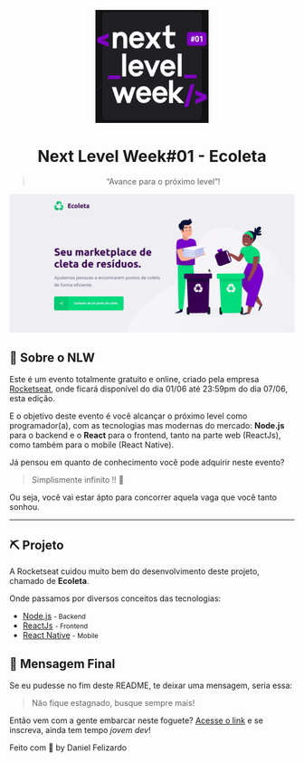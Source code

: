 <p align='center'>
  <img width='200' height='200' alt="GoStack" src="assets/logo-nwl.png" />
</p>

<h1 align="center">
  Next Level Week#01 - Ecoleta
</h1>

<blockquote align="center">“Avance para o próximo level”!</blockquote>

<p>
  <img src="assets/web.gif" />
</p>

## :rocket: Sobre o NLW

Este é um evento totalmente gratuito e online, criado pela empresa [Rocketseat](https://github.com/Rocketseat), onde ficará disponível do dia 01/06 até 23:59pm do dia 07/06, esta edição.

E o objetivo deste evento é você alcançar o próximo level como programador(a), com as tecnologias mas modernas do mercado: **Node.js** para o backend e o **React** para o frontend, tanto na parte web (ReactJs), como também para o mobile (React Native).

Já pensou em quanto de conhecimento você pode adquirir neste evento?

> Simplismente infinito !! 🚀

Ou seja, você vai estar ápto para concorrer aquela vaga que você tanto sonhou.

___

## ⛏ Projeto

A Rocketseat cuidou muito bem do desenvolvimento deste projeto, chamado de **Ecoleta**.

Onde passamos por diversos conceitos das tecnologias:

- [Node.js](https://nodejs.org/en/) <small>- Backend</small>
- [ReactJs](https://pt-br.reactjs.org/) <small>- Frontend</small>
- [React Native](https://reactnative.dev/) <small>- Mobile</small>

##  📝 Mensagem Final

Se eu pudesse no fim deste README, te deixar uma mensagem, seria essa:

> Não fique estagnado, busque sempre mais!

Então vem com a gente embarcar neste foguete? [Acesse o link](https://nextlevelweek.com/inscricao/1) e se inscreva, ainda tem tempo *jovem dev*!

Feito com 💜 by Daniel Felizardo